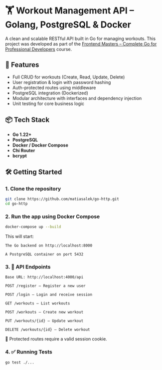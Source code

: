 # 🏋️ Workout Management API – Golang, PostgreSQL & Docker

A clean and scalable RESTful API built in Go for managing workouts. This project was developed as part of the [Frontend Masters – Complete Go for Professional Developers](https://frontendmasters.com/courses/complete-go/) course.

## 🚀 Features

- Full CRUD for workouts (Create, Read, Update, Delete)
- User registration & login with password hashing
- Auth-protected routes using middleware
- PostgreSQL integration (Dockerized)
- Modular architecture with interfaces and dependency injection
- Unit testing for core business logic

## 📦 Tech Stack

- **Go 1.22+**
- **PostgreSQL**
- **Docker / Docker Compose**
- **Chi Router**
- **bcrypt**

## 🛠️ Getting Started

### 1. Clone the repository

```bash
git clone https://github.com/matiasalek/go-http.git
cd go-http
```

### 2. Run the app using Docker Compose
```bash
docker-compose up --build
```

This will start:

    The Go backend on http://localhost:8000

    A PostgreSQL container on port 5432

### 3. 📡 API Endpoints
    Base URL: http://localhost:4000/api

    POST /register – Register a new user

    POST /login – Login and receive session

    GET /workouts – List workouts

    POST /workouts – Create new workout

    PUT /workouts/{id} – Update workout

    DELETE /workouts/{id} – Delete workout

🔐 Protected routes require a valid session cookie.

### 4. ✅ Running Tests

```bash
go test ./...
```
